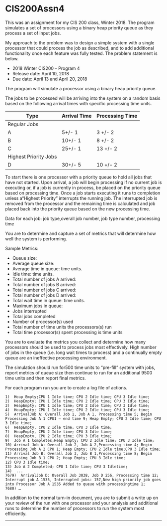 # CIS200Assn4

This was an assignment for my CIS 200 class, Winter 2018.  The program simulates a set of processors using a binary heap priority queue as they process a set of input jobs.

My approach to the problem was to design a simple system with a single processor that could process the job as described, and to add additional functionality once each feature was fully tested.  The problem statement is below.

- 2018 Winter CIS200 – Program 4
- Release date:  April 10, 2018
- Due date: April 13 and April 20, 2018

The program will simulate a processor using a binary heap priority queue.

The jobs to be processed will be arriving into the system on a random basis based on the following arrival times with specific processing time units.

| Type                  | Arrival Time | Processing Time |
| --------------------- | ------------ | --------------- |
| Regular Jobs          |              |                 |
| A                     | 5+/- 1       | 3 +/- 2         |
| B                     | 10+/- 1      | 8 +/- 2         |
| C                     | 25+/- 1      | 13 +/- 2        |
| Highest Priority Jobs |              |                 |
| D                     | 30+/- 5      | 10 +/- 2        |

To start there is one processor with a priority queue to hold all jobs that have not started. Upon arrival, a job will begin processing if no current job is executing or, if a job is currently in process, be placed on the priority queue based on processing time. Once a job starts executing it runs to completion unless a“Highest Priority” interrupts the running job. The interrupted job is removed from the processor and the remaining time is calculated and job placed back into the priority queue based on the new processing time.

Data for each job: job type,overall job number, job type number, processing time

You are to determine and capture a set of metrics that will determine how well the system is performing.

Sample Metrics:

- Queue size: <value every x time units>
- Average queue size: <value>
- Average time in queue: <value> time units.
- Idle time: <value> time units.
- Total number of jobs A arrived: <value>
- Total number of jobs B arrived: <value>
- Total number of jobs C arrived: <value>
- Total number of jobs D arrived: <value>
- Total wait time in queue: <value> time units.
- Maximum jobs in queue: <value>
- Jobs interrupted <value>
- Total jobs completed <value>
- Number of processor(s) used <value>
- Total number of time units the processors(s) run<value>
- Total time processor(s) spent processing is<value> time units

You are to evaluate the metrics you collect and determine how many processors should be used to process jobs most effectively. High number of jobs in the queue (i.e. long wait times to process) and a continually empty queue are an ineffective processing environment. 

The simulation should run for500 time units to “pre-fill” system with jobs, report metrics of queue size then continue to run for an additional 9500 time units and then report final metrics.

For each program run you are to create a log file of actions.

```
1)  Heap Empty;CPU 1 Idle time; CPU 2 Idle time; CPU 3 Idle time;
2)  HeapEmpty; CPU 1 Idle time; CPU 2 Idle time; CPU 3 Idle time;
3)  HeapEmpty; CPU 1 Idle time; CPU 2 Idle time; CPU 3 Idle time;
4)  HeapEmpty; CPU 1 Idle time; CPU 2 Idle time; CPU 3 Idle time;
5)  ArrivalJob A: Overall Job 1, Job A 1, Processing time 5; Begin Processing Job A 1 CPU1 – end time 9; Heap Empty; CPU 2 Idle time; CPU 3 Idle time;
6)  HeapEmpty, CPU 2 Idle time; CPU 3 Idle time;
7)  HeapEmpty, CPU 2 Idle time; CPU 3 Idle time;
8)  HeapEmpty, CPU 2 Idle time; CPU 3 Idle time;
9)  Job A 1 Completes;Heap Empty; CPU 2 Idle time; CPU 3 Idle time;
10) Arrival Job A: Overall Job 2, Job A 2,Processing time 4; Begin Processing Job A 2 CPU 1; Heap Empty; CPU 2 Idle time;CPU 3 Idle time;
11) Arrival Job B: Overall Job 3, Job B 1,Processing time 8; Begin Processing Job B 1 CPU 2; Heap Empty; CPU 3 Idle time;
12) CPU 3 Idle time;
13) Job A 2 Completed; CPU 1 Idle time; CPU 3 Idletime; 
14)  ...
7679)  ArrivalJob D: Overall Job 3038, Job D 256, Processing time 12;  Interrupt job A 1535, Interrupted jobs: 157,New high priority job goes into Processor Job A 1535 Added to queue with processingtime 1; 
7680) …
```

In addition to the normal turn-in document, you are to submit a write up on your review of the run with one processor and your analysis and additional runs to determine the number of processors to run the system most efficiently. 

** **